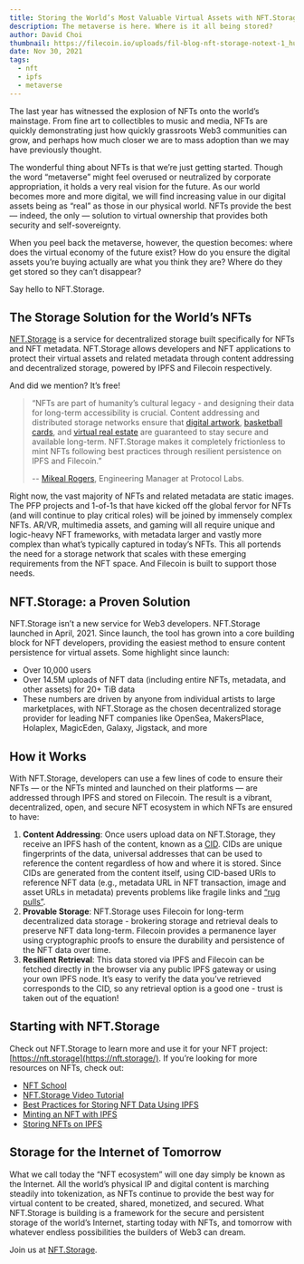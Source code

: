```yaml
---
title: Storing the World’s Most Valuable Virtual Assets with NFT.Storage
description: The metaverse is here. Where is it all being stored?
author: David Choi
thumbnail: https://filecoin.io/uploads/fil-blog-nft-storage-notext-1_hu0f986e6d3668f304753a6341d061b59b_77385_2000x0_resize_q90_linear_2.png
date: Nov 30, 2021
tags:
  - nft
  - ipfs
  - metaverse
---
```


The last year has witnessed the explosion of NFTs onto the world’s mainstage. From fine art to collectibles to music and media, NFTs are quickly demonstrating just how quickly grassroots Web3 communities can grow, and perhaps how much closer we are to mass adoption than we may have previously thought.

The wonderful thing about NFTs is that we’re just getting started. Though the word “metaverse” might feel overused or neutralized by corporate appropriation, it holds a very real vision for the future. As our world becomes more and more digital, we will find increasing value in our digital assets being as “real” as those in our physical world. NFTs provide the best — indeed, the only — solution to virtual ownership that provides both security and self-sovereignty.

When you peel back the metaverse, however, the question becomes: where does the virtual economy of the future exist? How do you ensure the digital assets you’re buying actually are what you think they are? Where do they get stored so they can’t disappear?

Say hello to NFT.Storage.

## The Storage Solution for the World’s NFTs

[NFT.Storage](https://nft.storage/) is a service for decentralized storage built specifically for NFTs and NFT metadata. NFT.Storage allows developers and NFT applications to protect their virtual assets and related metadata through content addressing and decentralized storage, powered by IPFS and Filecoin respectively.

And did we mention? It’s free!

> “NFTs are part of humanity’s cultural legacy - and designing their data for long-term accessibility is crucial. Content addressing and distributed storage networks ensure that [digital artwork](https://www.wsj.com/articles/beeple-nft-fetches-record-breaking-69-million-in-christies-sale-11615477732?mod=article_inline), [basketball cards](https://dappradar.com/blog/50-million-in-sales-makes-nba-top-shot-largest-nft-market), and [virtual real estate](https://decrypt.co/57092/biggest-ever-nft-sale-made-as-single-axie-land-goes-for-1-5-million) are guaranteed to stay secure and available long-term. NFT.Storage makes it completely frictionless to mint NFTs following best practices through resilient persistence on IPFS and Filecoin.”
>
> -- [Mikeal Rogers](https://twitter.com/mikeal), Engineering Manager at Protocol Labs.

Right now, the vast majority of NFTs and related metadata are static images. The PFP projects and 1-of-1s that have kicked off the global fervor for NFTs (and will continue to play critical roles) will be joined by immensely complex NFTs. AR/VR, multimedia assets, and gaming will all require unique and logic-heavy NFT frameworks, with metadata larger and vastly more complex than what’s typically captured in today’s NFTs. This all portends the need for a storage network that scales with these emerging requirements from the NFT space. And Filecoin is built to support those needs.

## NFT.Storage: a Proven Solution

NFT.Storage isn’t a new service for Web3 developers. NFT.Storage launched in April, 2021. Since launch, the tool has grown into a core building block for NFT developers, providing the easiest method to ensure content persistence for virtual assets. Some highlight since launch:

- Over 10,000 users
- Over 14.5M uploads of NFT data (including entire NFTs, metadata, and other assets) for 20+ TiB data
- These numbers are driven by anyone from individual artists to large marketplaces, with NFT.Storage as the chosen decentralized storage provider for leading NFT companies like OpenSea, MakersPlace, Holaplex, MagicEden, Galaxy, Jigstack, and more

## How it Works

With NFT.Storage, developers can use a few lines of code to ensure their NFTs — or the NFTs minted and launched on their platforms — are addressed through IPFS and stored on Filecoin. The result is a vibrant, decentralized, open, and secure NFT ecosystem in which NFTs are ensured to have:

1. **Content Addressing**: Once users upload data on NFT.Storage, they receive an IPFS hash of the content, known as a [CID](https://docs.ipfs.io/concepts/content-addressing/#content-addressing-and-cids). CIDs are unique fingerprints of the data, universal addresses that can be used to reference the content regardless of how and where it is stored. Since CIDs are generated from the content itself, using CID-based URIs to reference NFT data (e.g., metadata URL in NFT transaction, image and asset URLs in metadata) prevents problems like fragile links and [“rug pulls”](https://cointelegraph.com/news/opensea-collector-pulls-the-rug-on-nfts-to-highlight-arbitrary-value).
2. **Provable Storage**: NFT.Storage uses Filecoin for long-term decentralized data storage - brokering storage and retrieval deals to preserve NFT data long-term. Filecoin provides a permanence layer using cryptographic proofs to ensure the durability and persistence of the NFT data over time.
3. **Resilient Retrieval**: This data stored via IPFS and Filecoin can be fetched directly in the browser via any public IPFS gateway or using your own IPFS node. It’s easy to verify the data you’ve retrieved corresponds to the CID, so any retrieval option is a good one - trust is taken out of the equation!

## Starting with NFT.Storage

Check out NFT.Storage to learn more and use it for your NFT project: [https://nft.storage](https://nft.storage/). If you’re looking for more resources on NFTs, check out:

- [NFT School](https://nftschool.dev/)
- [NFT.Storage Video Tutorial](https://www.youtube.com/watch?v=aNaj9xNF8OU)
- [Best Practices for Storing NFT Data Using IPFS](https://docs.ipfs.io/how-to/best-practices-for-nft-data/#types-of-ipfs-links-and-when-to-use-them)
- [Minting an NFT with IPFS](https://ipfs.us4.list-manage.com/track/click?u=25473244c7d18b897f5a1ff6b&id=bcae62b60f&e=7fccf7a909)
- [Storing NFTs on IPFS](https://blog.ipfs.io/2021-04-05-storing-nfts-on-ipfs/)

## Storage for the Internet of Tomorrow

What we call today the “NFT ecosystem” will one day simply be known as the Internet. All the world’s physical IP and digital content is marching steadily into tokenization, as NFTs continue to provide the best way for virtual content to be created, shared, monetized, and secured. What NFT.Storage is building is a framework for the secure and persistent storage of the world’s Internet, starting today with NFTs, and tomorrow with whatever endless possibilities the builders of Web3 can dream.

Join us at [NFT.Storage](http://nft.storage).
